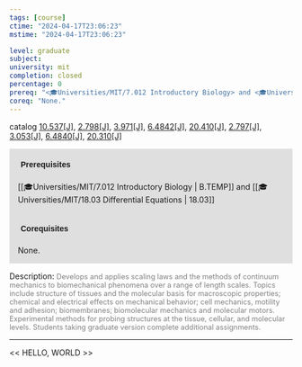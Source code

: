 ```yaml
---
tags: [course]
ctime: "2024-04-17T23:06:23"
mstime: "2024-04-17T23:06:23"

level: graduate
subject: 
university: mit
completion: closed
percentage: 0
prereq: "<🎓Universities/MIT/7.012 Introductory Biology> and <🎓Universities/MIT/18.03 Differential Equations>"
coreq: "None."
---
```


catalog [10.537[J]](http://student.mit.edu/catalog/m10a.html#10.537), [2.798[J]](http://student.mit.edu/catalog/m2b.html#2.798), [3.971[J]](http://student.mit.edu/catalog/m3b.html#3.971), [6.4842[J]](http://student.mit.edu/catalog/m6d.html#6.4842), [20.410[J]](http://student.mit.edu/catalog/m20a.html#20.410), [2.797[J]](http://student.mit.edu/catalog/m2b.html#2.797), [3.053[J]](http://student.mit.edu/catalog/m3a.html#3.053), [6.4840[J]](http://student.mit.edu/catalog/m6d.html#6.4840), [20.310[J]](http://student.mit.edu/catalog/m20a.html#20.310)

<span style="display: block; padding: 15px; background-color: rgb(100, 100, 100, 0.2);"><font id="m_prereq394_0" style="display: block; font-family: Arial, sans-serif; font-weight: bold; padding: 5px">Prerequisites</font><br><span id="prereq394_0">[[🎓Universities/MIT/7.012 Introductory Biology | B.TEMP]] and [[🎓Universities/MIT/18.03 Differential Equations | 18.03]]</span></span>
<span style="display: block; padding: 15px; background-color: rgb(100, 100, 100, 0.2);"><font id="m_coreq394_0" style="display: block; font-family: Arial, sans-serif; font-weight: bold; padding: 5px">Corequisites</font><br><span id="coreq394_0">None.</span></span>

<font style="">Description:</font>
<font style="color: grey; font-size: 0.8rem;">Develops and applies scaling laws and the methods of continuum mechanics to biomechanical phenomena over a range of length scales. Topics include structure of tissues and the molecular basis for macroscopic properties; chemical and electrical effects on mechanical behavior; cell mechanics, motility and adhesion; biomembranes; biomolecular mechanics and molecular motors. Experimental methods for probing structures at the tissue, cellular, and molecular levels. Students taking graduate version complete additional assignments.</font>



---

<< HELLO, WORLD >>
